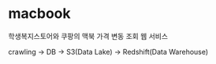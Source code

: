 # macbook
학생복지스토어와 쿠팡의 맥북 가격 변동 조회 웹 서비스

crawling -> DB -> S3(Data Lake) -> Redshift(Data Warehouse)
